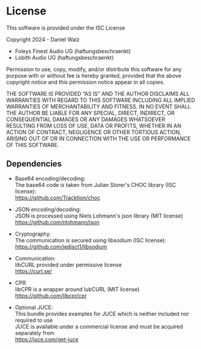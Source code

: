 License
=======

This software is provided under the ISC License

Copyright 2024 - Daniel Walz 
- Foleys Finest Audio UG (haftungsbeschraenkt)
- Lobith Audio UG (haftungsbeschraenkt)

Permission to use, copy, modify, and/or distribute this software for any purpose with or without fee is hereby granted,
provided that the above copyright notice and this permission notice appear in all copies.

THE SOFTWARE IS PROVIDED “AS IS” AND THE AUTHOR DISCLAIMS ALL WARRANTIES WITH REGARD TO THIS SOFTWARE INCLUDING ALL
IMPLIED WARRANTIES OF MERCHANTABILITY AND FITNESS. IN NO EVENT SHALL THE AUTHOR BE LIABLE FOR ANY SPECIAL, DIRECT,
INDIRECT, OR CONSEQUENTIAL DAMAGES OR ANY DAMAGES WHATSOEVER RESULTING FROM LOSS OF USE, DATA OR PROFITS, WHETHER IN AN
ACTION OF CONTRACT, NEGLIGENCE OR OTHER TORTIOUS ACTION, ARISING OUT OF OR IN CONNECTION WITH THE USE OR PERFORMANCE OF
THIS SOFTWARE.


Dependencies
------------

- Base64 encoding/decoding:    
  The base64 code is taken from Julian Storer's CHOC library (ISC license):    
  https://github.com/Tracktion/choc

- JSON encoding/decoding:    
  JSON is processed using Niels Lohmann's json library (MIT license)    
  https://github.com/nlohmann/json

- Cryptography:    
  The communication is secured using libsodium (ISC license):    
  https://github.com/jedisct1/libsodium

- Communication:    
  libCURL provided under permissive license    
  https://curl.se/

- CPR    
  libCPR is a wrapper around lubCURL (MIT license)    
  https://github.com/libcpr/cpr

- Optional JUCE:    
  This bundle provides examples for JUCE which is neither included nor required to use    
  JUCE is available under a commercial license and must be acquired separately from    
  https://juce.com/get-juce

